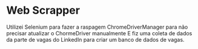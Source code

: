 # Web Scrapper 

Utilizei Selenium para fazer a raspagem
ChromeDriverManager para não precisar atualizar o ChormeDriver manualmente
E fiz uma coleta de dados da parte de vagas do LinkedIn para criar um banco de dados de vagas.
